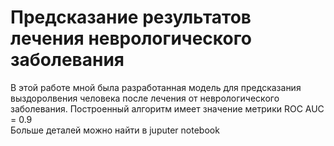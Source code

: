 # Предсказание результатов лечения неврологического заболевания
В этой работе мной была разработанная модель для предсказания выздоролвения человека после лечения от неврологического заболевания. 
Построенный алгоритм имеет значение метрики ROC AUC = 0.9    
Больше деталей можно найти в juputer notebook


